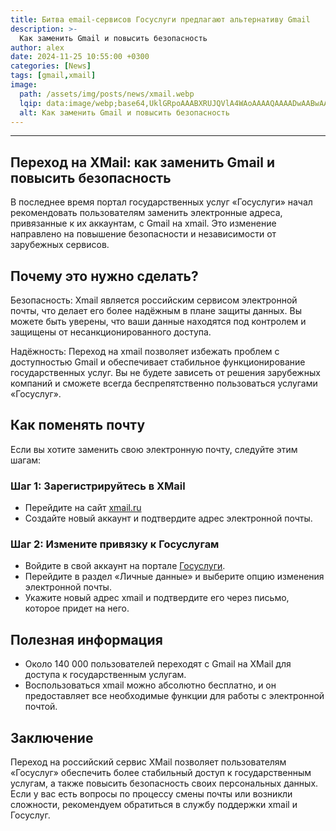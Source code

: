 ```yaml
---
title: Битва email-сервисов Госуслуги предлагают альтернативу Gmail
description: >-
  Как заменить Gmail и повысить безопасность
author: alex
date: 2024-11-25 10:55:00 +0300
categories: [News]
tags: [gmail,xmail]
image:
  path: /assets/img/posts/news/xmail.webp
  lqip: data:image/webp;base64,UklGRpoAAABXRUJQVlA4WAoAAAAQAAAADwAABwAAQUxQSDIAAAARL0AmbZurmr57yyIiqE8oiG0bejIYEQTgqiDA9vqnsUSI6H+oAERp2HZ65qP/VIAWAFZQOCBCAAAA8AEAnQEqEAAIAAVAfCWkAALp8sF8rgRgAP7o9FDvMCkMde9PK7euH5M1m6VWoDXf2FkP3BqV0ZYbO6NA/VFIAAAA
  alt: Как заменить Gmail и повысить безопасность
---
```

---

## Переход на XMail: как заменить Gmail и повысить безопасность

В последнее время портал государственных услуг «Госуслуги» начал рекомендовать пользователям заменить электронные адреса, привязанные к их аккаунтам, с Gmail на xmail. 
Это изменение направлено на повышение безопасности и независимости от зарубежных сервисов.

## Почему это нужно сделать?

Безопасность: Xmail является российским сервисом электронной почты, что делает его более надёжным в плане защиты данных. Вы можете быть уверены, что ваши данные находятся под контролем и защищены от несанкционированного доступа.

Надёжность: Переход на xmail позволяет избежать проблем с доступностью Gmail и обеспечивает стабильное функционирование государственных услуг. Вы не будете зависеть от решения зарубежных компаний и сможете всегда беспрепятственно пользоваться услугами «Госуслуг».

## Как поменять почту

Если вы хотите заменить свою электронную почту, следуйте этим шагам:

### Шаг 1: Зарегистрируйтесь в XMail

* Перейдите на сайт [xmail.ru](https://blog.mail.ru/xmail/)
* Создайте новый аккаунт и подтвердите адрес электронной почты.

### Шаг 2: Измените привязку к Госуслугам

* Войдите в свой аккаунт на портале [Госуслуги](https://www.gosuslugi.ru/).
* Перейдите в раздел «Личные данные» и выберите опцию изменения электронной почты.
* Укажите новый адрес xmail и подтвердите его через письмо, которое придет на него.

## Полезная информация

* Около 140 000 пользователей переходят с Gmail на XMail для доступа к государственным услугам.
* Воспользоваться xmail можно абсолютно бесплатно, и он предоставляет все необходимые функции для работы с электронной почтой.

## Заключение

Переход на российский сервис XMail позволяет пользователям «Госуслуг» обеспечить более стабильный доступ к государственным услугам, а также повысить безопасность своих персональных данных. 
Если у вас есть вопросы по процессу смены почты или возникли сложности, рекомендуем обратиться в службу поддержки xmail и Госуслуг.
